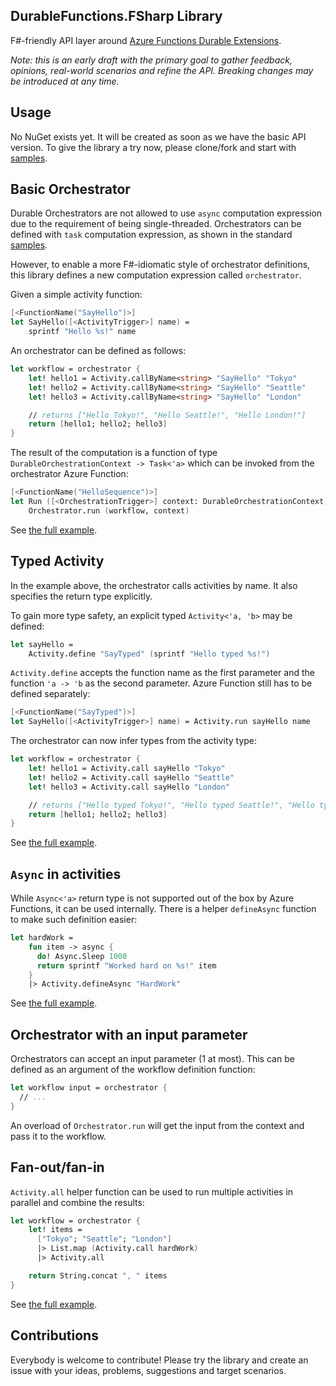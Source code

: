 DurableFunctions.FSharp Library
-------------------------------

F#-friendly API layer around 
[Azure Functions Durable Extensions](https://github.com/Azure/azure-functions-durable-extension).

*Note: this is an early draft with the primary goal to gather feedback,
opinions, real-world scenarios and refine the API. Breaking changes
may be introduced at any time.*

Usage
-----

No NuGet exists yet. It will be created as soon as we have the basic API
version. To give the library a try now, please clone/fork and start with 
[samples](https://github.com/mikhailshilkov/DurableFunctions.FSharp/tree/master/samples).

Basic Orchestrator
------------------

Durable Orchestrators are not allowed to use `async` computation expression due to the
requirement of being single-threaded. Orchestrators can be defined with `task` computation 
expression, as shown in the standard
[samples](https://github.com/Azure/azure-functions-durable-extension/blob/master/samples/fsharp/HelloSequence.fs#L12-#L19).

However, to enable a more F#-idiomatic style of orchestrator definitions, this library
defines a new computation expression called `orchestrator`.

Given a simple activity function:

``` fsharp
[<FunctionName("SayHello")>]
let SayHello([<ActivityTrigger>] name) = 
    sprintf "Hello %s!" name
```

An orchestrator can be defined as follows:

``` fsharp
let workflow = orchestrator {
    let! hello1 = Activity.callByName<string> "SayHello" "Tokyo"
    let! hello2 = Activity.callByName<string> "SayHello" "Seattle"
    let! hello3 = Activity.callByName<string> "SayHello" "London"

    // returns ["Hello Tokyo!", "Hello Seattle!", "Hello London!"]
    return [hello1; hello2; hello3]
}
```

The result of the computation is a function of type `DurableOrchestrationContext -> Task<'a>`
which can be invoked from the orchestrator Azure Function:

``` fsharp
[<FunctionName("HelloSequence")>]
let Run ([<OrchestrationTrigger>] context: DurableOrchestrationContext) = 
    Orchestrator.run (workflow, context)
```

See [the full example](https://github.com/mikhailshilkov/DurableFunctions.FSharp/blob/master/samples/Hello.fs).

Typed Activity
--------------

In the example above, the orchestrator calls activities by name. It also specifies the
return type explicitly.

To gain more type safety, an explicit typed `Activity<'a, 'b>` may be defined:

``` fsharp
let sayHello = 
    Activity.define "SayTyped" (sprintf "Hello typed %s!")
```

`Activity.define` accepts the function name as the first parameter and the function `'a -> 'b`
as the second parameter. Azure Function still has to be defined separately:

``` fsharp
[<FunctionName("SayTyped")>]
let SayHello([<ActivityTrigger>] name) = Activity.run sayHello name
```

The orchestrator can now infer types from the activity type:

``` fsharp
let workflow = orchestrator {
    let! hello1 = Activity.call sayHello "Tokyo"
    let! hello2 = Activity.call sayHello "Seattle"
    let! hello3 = Activity.call sayHello "London"

    // returns ["Hello typed Tokyo!", "Hello typed Seattle!", "Hello typed London!"]
    return [hello1; hello2; hello3]
}
```

See [the full example](https://github.com/mikhailshilkov/DurableFunctions.FSharp/blob/master/samples/Typed.fs).

`Async` in activities
---------------------

While `Async<'a>` return type is not supported out of the box by Azure Functions, it can
be used internally. There is a helper `defineAsync` function to make such definition easier:

``` fsharp
let hardWork = 
    fun item -> async {
      do! Async.Sleep 1000
      return sprintf "Worked hard on %s!" item
    }
    |> Activity.defineAsync "HardWork"
```

See [the full example](https://github.com/mikhailshilkov/DurableFunctions.FSharp/blob/master/samples/FanOutFanIn.fs).

Orchestrator with an input parameter
------------------------------------

Orchestrators can accept an input parameter (1 at most). This can be defined as an argument of the workflow
definition function:

``` fsharp
let workflow input = orchestrator {
  // ...
}
```

An overload of `Orchestrator.run` will get the input from the context and pass it to the workflow.

Fan-out/fan-in
--------------

`Activity.all` helper function can be used to run multiple activities in parallel and
combine the results:

``` fsharp
let workflow = orchestrator {
    let! items =
      ["Tokyo"; "Seattle"; "London"]
      |> List.map (Activity.call hardWork)
      |> Activity.all

    return String.concat ", " items
}
```

See [the full example](https://github.com/mikhailshilkov/DurableFunctions.FSharp/blob/master/samples/FanOutFanIn.fs).

Contributions
-------------

Everybody is welcome to contribute! Please try the library and create an issue with
your ideas, problems, suggestions and target scenarios.